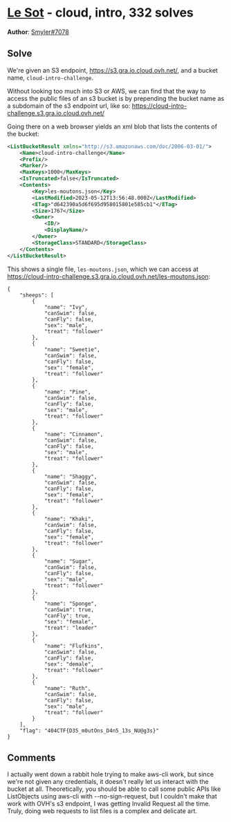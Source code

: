 [Le Sot](challenge_files/README.md) - cloud, intro, 332 solves
===

**Author**: [Smyler#7078](https://github.com/SmylerMC)    

## Solve

We're given an S3 endpoint, https://s3.gra.io.cloud.ovh.net/, and a bucket name, `cloud-intro-challenge`.

Without looking too much into S3 or AWS, we can find that the way to access the public files of an s3 bucket is by prepending the bucket name as a subdomain of the s3 endpoint url, like so: https://cloud-intro-challenge.s3.gra.io.cloud.ovh.net/

Going there on a web browser yields an xml blob that lists the contents of the bucket:

```xml
<ListBucketResult xmlns="http://s3.amazonaws.com/doc/2006-03-01/">
    <Name>cloud-intro-challenge</Name>
    <Prefix/>
    <Marker/>
    <MaxKeys>1000</MaxKeys>
    <IsTruncated>false</IsTruncated>
    <Contents>
        <Key>les-moutons.json</Key>
        <LastModified>2023-05-12T13:56:48.000Z</LastModified>
        <ETag>"d642390a5d6f695d958015801e585cb1"</ETag>
        <Size>1767</Size>
        <Owner>
            <ID/>
            <DisplayName/>
        </Owner>
        <StorageClass>STANDARD</StorageClass>
    </Contents>
</ListBucketResult>
```

This shows a single file, `les-moutons.json`, which we can access at https://cloud-intro-challenge.s3.gra.io.cloud.ovh.net/les-moutons.json: 

```
{
    "sheeps": [
        {
            "name": "Ivy",
            "canSwim": false,
            "canFly": false,
            "sex": "male",
            "treat": "follower"
        },
        {
            "name": "Sweetie",
            "canSwim": false,
            "canFly": false,
            "sex": "female",
            "treat": "follower"
        },
        {
            "name": "Pine",
            "canSwim": false,
            "canFly": false,
            "sex": "male",
            "treat": "follower"
        },
        {
            "name": "Cinnamon",
            "canSwim": false,
            "canFly": false,
            "sex": "male",
            "treat": "follower"
        },
        {
            "name": "Shaggy",
            "canSwim": false,
            "canFly": false,
            "sex": "female",
            "treat": "follower"
        },
        {
            "name": "Khaki",
            "canSwim": false,
            "canFly": false,
            "sex": "female",
            "treat": "follower"
        },
        {
            "name": "Sugar",
            "canSwim": false,
            "canFly": false,
            "sex": "male",
            "treat": "follower"
        },
        {
            "name": "Sponge",
            "canSwim": true,
            "canFly": true,
            "sex": "female",
            "treat": "leader"
        },
        {
            "name": "Flufkins",
            "canSwim": false,
            "canFly": false,
            "sex": "demale",
            "treat": "follower"
        },
        {
            "name": "Ruth",
            "canSwim": false,
            "canFly": false,
            "sex": "male",
            "treat": "follower"
        }
    ],
    "flag": "404CTF{D35_m0utOns_D4n5_13s_NU@g3s}"
}
```

## Comments

I actually went down a rabbit hole trying to make aws-cli work, but since we're not given any credentials, it doesn't really let us interact with the bucket at all. Theoretically, you should be able to call some public APIs like ListObjects using aws-cli with --no-sign-request, but I couldn't make that work with OVH's s3 endpoint, I was getting Invalid Request all the time. Truly, doing web requests to list files is a complex and delicate art.
